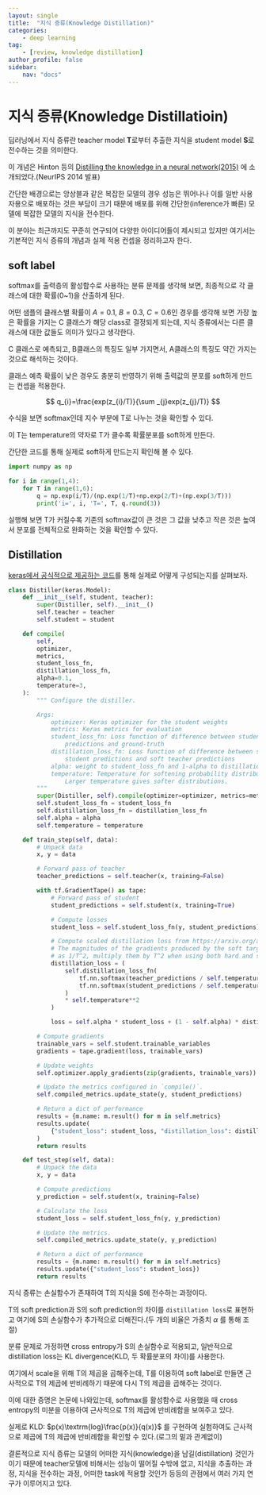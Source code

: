 ```yaml
---
layout: single
title:  "지식 증류(Knowledge Distillation)"
categories: 
    - deep learning
tag:
    - [review, knowledge distillation]
author_profile: false
sidebar:
    nav: "docs"
---
```


# 지식 증류(Knowledge Distillatioin)
딥러닝에서 지식 증류란 teacher model **T**로부터 추출한 지식을 student model **S**로 전수하는 것을 의미한다.  

이 개념은 Hinton 등의 [Distilling the knowledge in a neural network(2015)](https://arxiv.org/abs/1503.02531) 에 소개되었다.(NeurIPS 2014 발표)  

간단한 배경으로는 앙상블과 같은 복잡한 모델의 경우 성능은 뛰어나나 이를 일반 사용자용으로 배포하는 것은 부담이 크기 때문에 배포를 위해 
간단한(inference가 빠른) 모델에 복잡한 모델의 지식을 전수한다. 

이 분야는 최근까지도 꾸준히 연구되어 다양한 아이디어들이 제시되고 있지만 여기서는 기본적인 지식 증류의 개념과 실제 적용 컨셉을 정리하고자 한다.  

## soft label
softmax를 출력층의 활성함수로 사용하는 분류 문제를 생각해 보면, 최종적으로 각 클래스에 대한 확률(0~1)을 산출하게 된다.  
  
어떤 샘플의 클래스별 확률이 $A=0.1$, $B=0.3$, $C=0.6$인 경우를 생각해 보면
가장 높은 확률을 가지는 C 클래스가 해당 class로 결정되게 되는데, 지식 증류에서는 다른 클래스에 대한 값들도 의미가 있다고 생각한다.  
  
C 클래스로 예측되고, B클래스의 특징도 일부 가지면서, A클래스의 특징도 약간 가지는 것으로 해석하는 것이다.  
  
클래스 예측 확률이 낮은 경우도 충분히 반영하기 위해 출력값의 분포를 soft하게 만드는 컨셉을 적용한다.  

$$ q_{i}=\frac{exp(z_{i}/T)}{\sum _{j}exp(z_{j}/T)} $$

수식을 보면 softmax인데 지수 부분에 T로 나누는 것을 확인할 수 있다.  

이 T는 temperature의 약자로 T가 클수록 확률분포를 soft하게 만든다. 

간단한 코드를 통해 실제로 soft하게 만드는지 확인해 볼 수 있다.  

```python
import numpy as np

for i in range(1,4):
    for T in range(1,6):
        q = np.exp(i/T)/(np.exp(1/T)+np.exp(2/T)+(np.exp(3/T)))
        print('i=', i, 'T=', T, q.round(3))
```
실행해 보면 T가 커질수록 기존의 softmax값이 큰 것은 그 값을 낮추고 작은 것은 높여서 분포를 전체적으로 완화하는 것을 확인할 수 있다.  

## Distillation

[keras에서 공식적으로 제공하는 코드](https://keras.io/examples/vision/knowledge_distillation/#introduction-to-knowledge-distillation)를 통해 실제로 어떻게 구성되는지를 살펴보자.  

```python
class Distiller(keras.Model):
    def __init__(self, student, teacher):
        super(Distiller, self).__init__()
        self.teacher = teacher
        self.student = student

    def compile(
        self,
        optimizer,
        metrics,
        student_loss_fn,
        distillation_loss_fn,
        alpha=0.1,
        temperature=3,
    ):
        """ Configure the distiller.

        Args:
            optimizer: Keras optimizer for the student weights
            metrics: Keras metrics for evaluation
            student_loss_fn: Loss function of difference between student
                predictions and ground-truth
            distillation_loss_fn: Loss function of difference between soft
                student predictions and soft teacher predictions
            alpha: weight to student_loss_fn and 1-alpha to distillation_loss_fn
            temperature: Temperature for softening probability distributions.
                Larger temperature gives softer distributions.
        """
        super(Distiller, self).compile(optimizer=optimizer, metrics=metrics)
        self.student_loss_fn = student_loss_fn
        self.distillation_loss_fn = distillation_loss_fn
        self.alpha = alpha
        self.temperature = temperature

    def train_step(self, data):
        # Unpack data
        x, y = data

        # Forward pass of teacher
        teacher_predictions = self.teacher(x, training=False)

        with tf.GradientTape() as tape:
            # Forward pass of student
            student_predictions = self.student(x, training=True)

            # Compute losses
            student_loss = self.student_loss_fn(y, student_predictions)

            # Compute scaled distillation loss from https://arxiv.org/abs/1503.02531
            # The magnitudes of the gradients produced by the soft targets scale
            # as 1/T^2, multiply them by T^2 when using both hard and soft targets.
            distillation_loss = (
                self.distillation_loss_fn(
                    tf.nn.softmax(teacher_predictions / self.temperature, axis=1),
                    tf.nn.softmax(student_predictions / self.temperature, axis=1),
                )
                * self.temperature**2
            )

            loss = self.alpha * student_loss + (1 - self.alpha) * distillation_loss

        # Compute gradients
        trainable_vars = self.student.trainable_variables
        gradients = tape.gradient(loss, trainable_vars)

        # Update weights
        self.optimizer.apply_gradients(zip(gradients, trainable_vars))

        # Update the metrics configured in `compile()`.
        self.compiled_metrics.update_state(y, student_predictions)

        # Return a dict of performance
        results = {m.name: m.result() for m in self.metrics}
        results.update(
            {"student_loss": student_loss, "distillation_loss": distillation_loss}
        )
        return results

    def test_step(self, data):
        # Unpack the data
        x, y = data

        # Compute predictions
        y_prediction = self.student(x, training=False)

        # Calculate the loss
        student_loss = self.student_loss_fn(y, y_prediction)

        # Update the metrics.
        self.compiled_metrics.update_state(y, y_prediction)

        # Return a dict of performance
        results = {m.name: m.result() for m in self.metrics}
        results.update({"student_loss": student_loss})
        return results
```        

지식 증류는 손실함수가 존재하여 T의 지식을 S에 전수하는 과정이다.  

T의 soft prediction과 S의 soft prediction의 차이를 ``distillation loss``로 표현하고 여기에 S의 손실함수가 추가적으로 더해진다.(두 개의 비율은 가중치 $\alpha$ 를 통해 조절)  

분류 문제로 가정하면 cross entropy가 S의 손실함수로 적용되고, 일반적으로 distillation loss는 KL divergence(KLD, 두 확률분포의 차이)를 사용한다.  

여기에서 scale을 위해 T의 제곱을 곱해주는데, T를 이용하여 soft label로 만들면 근사적으로 T의 제곱에 반비례하기 때문에 다시 T의 제곱을 곱해주는 것이다.  

이에 대한 증명은 논문에 나와있는데, softmax를 활성함수로 사용했을 때 cross entropy의 미분을 이용하여 근사적으로 T의 제곱에 반비례함을 보여주고 있다.  

실제로 KLD: $p(x)\textrm{log}\frac{p(x)}{q(x)}$ 를 구현하여 실험하여도 근사적으로 제곱에 T의 제곱에 반비례함을 확인할 수 있다.(로그의 밑과 관계없이)    


결론적으로 지식 증류는 모델의 어떠한 지식(knowledge)을 남길(distillation) 것인가이기 때문에 teacher모델에 비해서는 성능이 떨어질 수밖에 없고, 지식을 추출하는 과정, 지식을 전수하는 과정, 어떠한 task에 적용할 것인가 등등의 관점에서 여러 가지 연구가 이루어지고 있다.